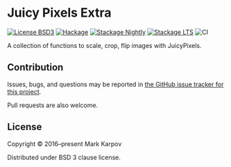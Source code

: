 # Juicy Pixels Extra

[![License BSD3](https://img.shields.io/badge/license-BSD3-brightgreen.svg)](http://opensource.org/licenses/BSD-3-Clause)
[![Hackage](https://img.shields.io/hackage/v/JuicyPixels-extra.svg?style=flat)](https://hackage.haskell.org/package/JuicyPixels-extra)
[![Stackage Nightly](http://stackage.org/package/JuicyPixels-extra/badge/nightly)](http://stackage.org/nightly/package/JuicyPixels-extra)
[![Stackage LTS](http://stackage.org/package/JuicyPixels-extra/badge/lts)](http://stackage.org/lts/package/JuicyPixels-extra)
![CI](https://github.com/mrkkrp/JuicyPixels-extra/workflows/CI/badge.svg?branch=master)

A collection of functions to scale, crop, flip images with JuicyPixels.

## Contribution

Issues, bugs, and questions may be reported in [the GitHub issue tracker for
this project](https://github.com/mrkkrp/JuicyPixels-extra/issues).

Pull requests are also welcome.

## License

Copyright © 2016–present Mark Karpov

Distributed under BSD 3 clause license.
